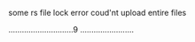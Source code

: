 some rs file lock error coud'nt upload entire files

.............................9
........................
